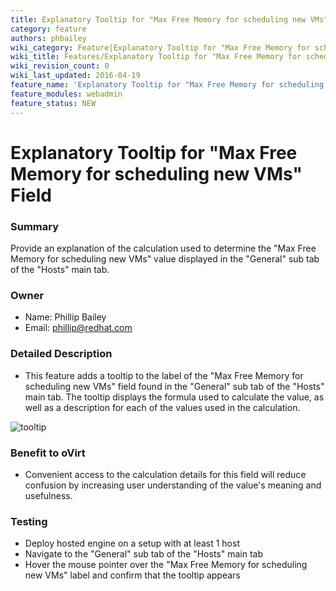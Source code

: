 ```yaml
---
title: Explanatory Tooltip for "Max Free Memory for scheduling new VMs" Field
category: feature
authors: phbailey
wiki_category: Feature|Explanatory Tooltip for "Max Free Memory for scheduling new VMs" Field
wiki_title: Features/Explanatory Tooltip for "Max Free Memory for scheduling new VMs" Field
wiki_revision_count: 0
wiki_last_updated: 2016-04-19
feature_name: 'Explanatory Tooltip for "Max Free Memory for scheduling new VMs" Field'
feature_modules: webadmin
feature_status: NEW
---
```


# Explanatory Tooltip for "Max Free Memory for scheduling new VMs" Field

### Summary

Provide an explanation of the calculation used to determine the "Max Free Memory for scheduling new VMs" value displayed in the "General" sub tab of the "Hosts" main tab.

### Owner

*   Name: Phillip Bailey
*   Email: phillip@redhat.com

### Detailed Description

*   This feature adds a tooltip to the label of the "Max Free Memory for scheduling new VMs" field found in the "General" sub tab of the "Hosts" main tab. The tooltip displays the formula used to calculate the value, as well as a description for each of the values used in the calculation.

![tooltip](/images/wiki/max-free-mem-tooltip.png)

### Benefit to oVirt

*   Convenient access to the calculation details for this field will reduce confusion by increasing user understanding of the value's meaning and usefulness.

### Testing

*   Deploy hosted engine on a setup with at least 1 host
*   Navigate to the "General" sub tab of the "Hosts" main tab
*   Hover the mouse pointer over the "Max Free Memory for scheduling new VMs" label and confirm that the tooltip appears
